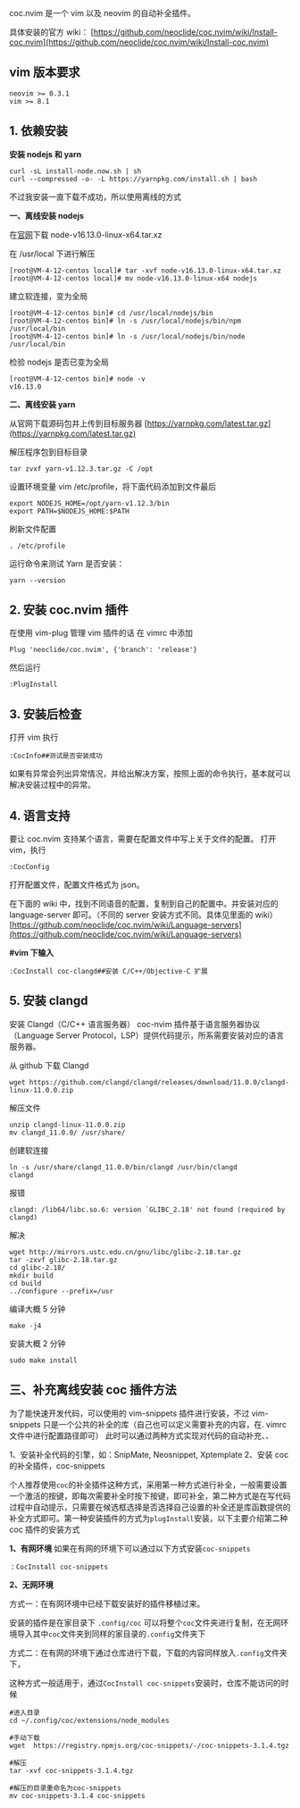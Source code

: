 coc.nvim 是一个 vim 以及 neovim 的自动补全插件。

具体安装的官方 wiki：
[https://github.com/neoclide/coc.nvim/wiki/Install-coc.nvim](https://github.com/neoclide/coc.nvim/wiki/Install-coc.nvim)

## vim 版本要求

```Plain Text
neovim >= 0.3.1
vim >= 8.1
```

## 1. 依赖安装

**安装 nodejs 和 yarn**

```Plain Text
curl -sL install-node.now.sh | sh
curl --compressed -o- -L https://yarnpkg.com/install.sh | bash

```

不过我安装一直下载不成功，所以使用离线的方式

**一、离线安装 nodejs**

在[官网](https://nodejs.org/zh-cn/download/)下载 node-v16.13.0-linux-x64.tar.xz

在 /usr/local 下进行解压

```Plain Text
[root@VM-4-12-centos local]# tar -xvf node-v16.13.0-linux-x64.tar.xz 
[root@VM-4-12-centos local]# mv node-v16.13.0-linux-x64 nodejs

```

建立软连接，变为全局

```Plain Text
[root@VM-4-12-centos bin]# cd /usr/local/nodejs/bin
[root@VM-4-12-centos bin]# ln -s /usr/local/nodejs/bin/npm /usr/local/bin
[root@VM-4-12-centos bin]# ln -s /usr/local/nodejs/bin/node /usr/local/bin

```

检验 nodejs 是否已变为全局

```Plain Text
[root@VM-4-12-centos bin]# node -v
v16.13.0

```

**二、离线安装 yarn**

从官网下载源码包并上传到目标服务器
[https://yarnpkg.com/latest.tar.gz](https://yarnpkg.com/latest.tar.gz)

解压程序包到目标目录

```Plain Text
tar zvxf yarn-v1.12.3.tar.gz -C /opt

```

设置环境变量 vim /etc/profile，将下面代码添加到文件最后

```Plain Text
export NODEJS_HOME=/opt/yarn-v1.12.3/bin
export PATH=$NODEJS_HOME:$PATH

```

刷新文件配置

```Plain Text
. /etc/profile

```

运行命令来测试 Yarn 是否安装：

```Plain Text
yarn --version

```

## 2. 安装 coc.nvim 插件

在使用 vim-plug 管理 vim 插件的话
在 vimrc 中添加

```Plain Text
Plug 'neoclide/coc.nvim', {'branch': 'release'}

```

然后运行

```Plain Text
:PlugInstall

```

## 3. 安装后检查

打开 vim
执行

```Plain Text
:CocInfo##测试是否安装成功

```

如果有异常会列出异常情况，并给出解决方案，按照上面的命令执行，基本就可以解决安装过程中的异常。

## 4. 语言支持

要让 coc.nvim 支持某个语言，需要在配置文件中写上关于文件的配置。
打开 vim，执行

```Plain Text
:CocConfig

```

打开配置文件，配置文件格式为 json。

在下面的 wiki 中，找到不同语音的配置，复制到自己的配置中。并安装对应的 language-server 即可。（不同的 server 安装方式不同。具体见里面的 wiki）
[https://github.com/neoclide/coc.nvim/wiki/Language-servers](https://github.com/neoclide/coc.nvim/wiki/Language-servers)

**#vim 下输入**

```Plain Text
:CocInstall coc-clangd##安装 C/C++/Objective-C 扩展

```

## 5. 安装 clangd

安装 Clangd（C/C++ 语言服务器）
coc-nvim 插件基于语言服务器协议（Language Server Protocol，LSP）提供代码提示，所系需要安装对应的语言服务器。

从 github 下载 Clangd

```Plain Text
wget https://github.com/clangd/clangd/releases/download/11.0.0/clangd-linux-11.0.0.zip

```

解压文件

```Plain Text
unzip clangd-linux-11.0.0.zip
mv clangd_11.0.0/ /usr/share/

```

创建软连接

```Plain Text
ln -s /usr/share/clangd_11.0.0/bin/clangd /usr/bin/clangd
clangd

```

报错

```Plain Text
clangd: /lib64/libc.so.6: version `GLIBC_2.18' not found (required by clangd)

```

解决

```Plain Text
wget http://mirrors.ustc.edu.cn/gnu/libc/glibc-2.18.tar.gz
tar -zxvf glibc-2.18.tar.gz
cd glibc-2.18/
mkdir build
cd build
../configure --prefix=/usr

```

编译大概 5 分钟

```Plain Text
make -j4

```

安装大概 2 分钟

```Plain Text
sudo make install

```

## 三、补充离线安装 coc 插件方法

为了能快速开发代码，可以使用的 vim-snippets 插件进行安装，不过 vim-snippets 只是一个公共的补全的库（自己也可以定义需要补充的内容，在. vimrc 文件中进行配置路径即可）
此时可以通过两种方式实现对代码的自动补充、、

1、安装补全代码的引擎，如：SnipMate, Neosnippet, Xptemplate
2、安装 coc 的补全插件，coc-snippets

个人推荐使用`coc`的补全插件这种方式，采用第一种方式进行补全，一般需要设置一个激活的按键，即每次需要补全时按下按键，即可补全，第二种方式是在写代码过程中自动提示，只需要在候选框选择是否选择自己设置的补全还是库函数提供的补全方式即可。第一种安装插件的方式为`plugInstall`安装，以下主要介绍第二种 coc 插件的安装方式

**1、有网环境**
如果在有网的环境下可以通过以下方式安装`coc-snippets`

```Plain Text
：CocInstall coc-snippets

```

**2、无网环境**

方式一：在有网环境中已经下载安装好的插件移植过来。

安装的插件是在家目录下 `.config/coc`
可以将整个`coc`文件夹进行复制，在无网环境导入其中`coc`文件夹到同样的家目录的`.config`文件夹下

方式二：在有网的环境下通过仓库进行下载，下载的内容同样放入`.config`文件夹下，

这种方式一般适用于，通过`CocInstall coc-snippets`安装时，仓库不能访问的时候

```Plain Text
#进入目录
cd ~/.config/coc/extensions/node_modules

#手动下载
wget  https://registry.npmjs.org/coc-snippets/-/coc-snippets-3.1.4.tgz

#解压
tar -xvf coc-snippets-3.1.4.tgz

#解压的目录重命名为coc-snippets
mv coc-snippets-3.1.4 coc-snippets

```


